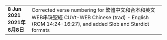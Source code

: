 <table><tr><td wrap=nowrap><b>8 Jun 2021<br>2021年6月8日</td><td></b>Corrected verse numbering for 繁體中文和合本和英文WEB串珠聖經 CUVt-WEB Chinese (trad) - English (ROM 14:24-16:27), and added Slob and Stardict formats</td></tr></table>
